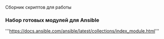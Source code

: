 Сборник скриптов для работы 
### Набор готовых модулей для Ansible
'''https://docs.ansible.com/ansible/latest/collections/index_module.html'''
